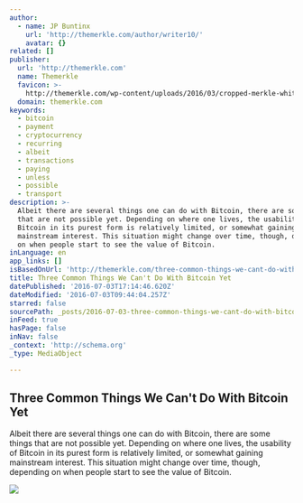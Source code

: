 ```yaml
---
author:
  - name: JP Buntinx
    url: 'http://themerkle.com/author/writer10/'
    avatar: {}
related: []
publisher:
  url: 'http://themerkle.com'
  name: Themerkle
  favicon: >-
    http://themerkle.com/wp-content/uploads/2016/03/cropped-merkle-white-1-192x192.png
  domain: themerkle.com
keywords:
  - bitcoin
  - payment
  - cryptocurrency
  - recurring
  - albeit
  - transactions
  - paying
  - unless
  - possible
  - transport
description: >-
  Albeit there are several things one can do with Bitcoin, there are some things
  that are not possible yet. Depending on where one lives, the usability of
  Bitcoin in its purest form is relatively limited, or somewhat gaining
  mainstream interest. This situation might change over time, though, depending
  on when people start to see the value of Bitcoin.
inLanguage: en
app_links: []
isBasedOnUrl: 'http://themerkle.com/three-common-things-we-cant-do-with-bitcoin-yet/'
title: Three Common Things We Can't Do With Bitcoin Yet
datePublished: '2016-07-03T17:14:46.620Z'
dateModified: '2016-07-03T09:44:04.257Z'
starred: false
sourcePath: _posts/2016-07-03-three-common-things-we-cant-do-with-bitcoin-yet.md
inFeed: true
hasPage: false
inNav: false
_context: 'http://schema.org'
_type: MediaObject

---
```

<article style=""><h1>Three Common Things We Can't Do With Bitcoin Yet</h1><p>Albeit there are several things one can do with Bitcoin, there are some things that are not possible yet. Depending on where one lives, the usability of Bitcoin in its purest form is relatively limited, or somewhat gaining mainstream interest. This situation might change over time, though, depending on when people start to see the value of Bitcoin.</p><img src="http://themerkle.com/wp-content/uploads/2016/07/shutterstock_380562541.jpg" /></article>